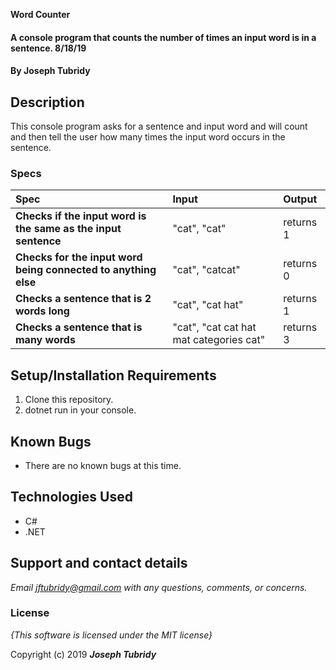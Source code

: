 **Word Counter**

#### A console program that counts the number of times an input word is in a sentence. 8/18/19

#### By **Joseph Tubridy**

## Description

This console program asks for a sentence and input word and will count and then tell the user how many times the input word occurs in the sentence. 


### Specs
| Spec | Input | Output |
| :-------------     | :------------- | :------------- |
| **Checks if the input word is the same as the input sentence** | "cat", "cat" | returns 1|
| **Checks for the input word being connected to anything else** | "cat", "catcat" | returns 0  |
| **Checks a sentence that is 2 words long** | "cat", "cat hat" | returns 1 |
| **Checks a sentence that is many words** | "cat", "cat cat hat mat categories cat" | returns 3 |

## Setup/Installation Requirements

1. Clone this repository.
2. dotnet run in your console.

## Known Bugs
* There are no known bugs at this time.

## Technologies Used
* C#
* .NET

## Support and contact details

_Email jftubridy@gmail.com with any questions, comments, or concerns._

### License

*{This software is licensed under the MIT license}*

Copyright (c) 2019 **_Joseph Tubridy_**